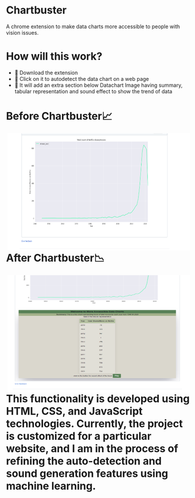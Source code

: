 # Chartbuster
A chrome extension to make data charts more accessible to people with vision issues.

# How will this work?

- 📌 Download the extension
- 📌 Click on it to autodetect the data chart on a web page
- 📌 It will add an extra section below Datachart Image having summary, tabular representation and sound effect to show the trend of data

# Before Chartbuster📈

<img align="right" alt="GIF" src="https://github.com/AyuDwi1996/Chartbuster/blob/main/Before_Chartbuster.PNG" width="500" height="320" />

# After Chartbuster📉

<img align="right" alt="GIF" src="https://github.com/AyuDwi1996/Chartbuster/blob/main/After_Chartbuster.PNG" width="500" height="320" />


# This functionality is developed using HTML, CSS, and JavaScript technologies. Currently, the project is customized for a particular website, and I am in the process of refining the auto-detection and sound generation features using machine learning.
